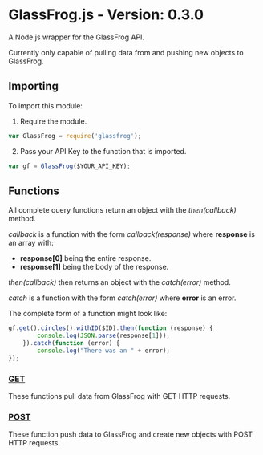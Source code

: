 # GlassFrog.js - Version: 0.3.0

A Node.js wrapper for the GlassFrog API.

Currently only capable of pulling data from and pushing new objects to GlassFrog.

## Importing

To import this module:

1) Require the module.
```javascript
var GlassFrog = require('glassfrog');
```

2) Pass your API Key to the function that is imported.
```javascript
var gf = GlassFrog($YOUR_API_KEY);
```

## Functions

All complete query functions return an object with the *then(callback)* method.

*callback* is a function with the form *callback(response)* where **response** is an array with:
* **response[0]** being the entire response.
* **response[1]** being the body of the response.

*then(callback)* then returns an object with the *catch(error)* method.

*catch* is a function with the form *catch(error)* where **error** is an error.

The complete form of a function might look like:

```javascript
gf.get().circles().withID($ID).then(function (response) {
		console.log(JSON.parse(response[1]));
	}).catch(function (error) {
		console.log("There was an " + error);
});
```

### [GET](/docs/GET.md)

These functions pull data from GlassFrog with GET HTTP requests.

### [POST](docs/POST.md)

These function push data to GlassFrog and create new objects with POST HTTP requests.